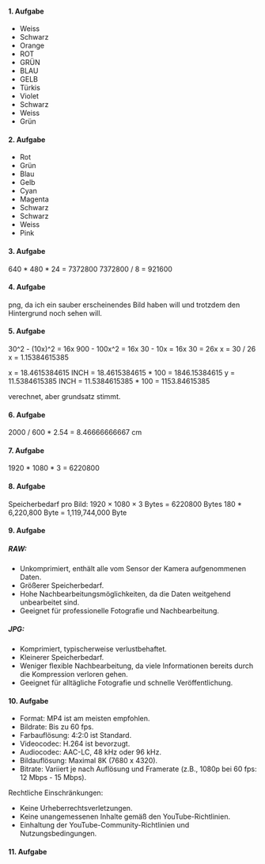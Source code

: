 #### 1. Aufgabe
   - Weiss
   - Schwarz
   - Orange
   - ROT
   - GRÜN
   - BLAU
   - GELB
   - Türkis
   - Violet
   - Schwarz
   - Weiss
   - Grün

#### 2. Aufgabe
   - Rot
   - Grün
   - Blau
   - Gelb
   - Cyan
   - Magenta
   - Schwarz
   - Schwarz
   - Weiss
   - Pink

#### 3. Aufgabe
   640 * 480 * 24 = 7372800
   7372800 / 8 = 921600

#### 4. Aufgabe
   png, da ich ein sauber erscheinendes Bild haben will und trotzdem den Hintergrund noch sehen will.

#### 5. Aufgabe
30^2 - (10x)^2 = 16x
900 - 100x^2 = 16x
30 - 10x = 16x
30 = 26x
x = 30 / 26
x = 1.15384615385

x = 18.4615384615 INCH = 18.4615384615 * 100 = 1846.15384615
y = 11.5384615385 INCH = 11.5384615385 * 100 = 1153.84615385

verechnet, aber grundsatz stimmt.

#### 6. Aufgabe
2000 / 600 * 2.54 = 8.46666666667 cm

#### 7. Aufgabe
   1920 * 1080 * 3 = 6220800
#### 8. Aufgabe
   Speicherbedarf pro Bild: 1920 × 1080 × 3 Bytes = 6220800 Bytes
   180 * 6,220,800 Byte = 1,119,744,000 Byte
#### 9. Aufgabe
   ##### RAW:
- Unkomprimiert, enthält alle vom Sensor der Kamera aufgenommenen Daten.
- Größerer Speicherbedarf.
- Hohe Nachbearbeitungsmöglichkeiten, da die Daten weitgehend unbearbeitet sind.
- Geeignet für professionelle Fotografie und Nachbearbeitung.
##### JPG:
- Komprimiert, typischerweise verlustbehaftet.
- Kleinerer Speicherbedarf.
- Weniger flexible Nachbearbeitung, da viele Informationen bereits durch die Kompression verloren gehen.
- Geeignet für alltägliche Fotografie und schnelle Veröffentlichung.

#### 10. Aufgabe
- Format: MP4 ist am meisten empfohlen.
- Bildrate: Bis zu 60 fps.
- Farbauflösung: 4:2:0 ist Standard.
- Videocodec: H.264 ist bevorzugt.
- Audiocodec: AAC-LC, 48 kHz oder 96 kHz.
- Bildauflösung: Maximal 8K (7680 x 4320).
- Bitrate: Variiert je nach Auflösung und Framerate (z.B., 1080p bei 60 fps: 12 Mbps - 15 Mbps).

Rechtliche Einschränkungen:
- Keine Urheberrechtsverletzungen.
- Keine unangemessenen Inhalte gemäß den YouTube-Richtlinien.
- Einhaltung der YouTube-Community-Richtlinien und Nutzungsbedingungen.
#### 11. Aufgabe
